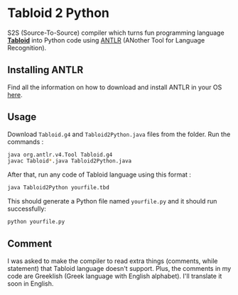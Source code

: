 # Tabloid 2 Python
S2S (Source-To-Source) compiler which turns fun programming language [**Tabloid**](https://tabloid.vercel.app) into Python code using [ANTLR](https://www.antlr.org/) (ANother Tool for Language Recognition).

## Installing ANTLR
Find all the information on how to download and install ANTLR in your OS [here](https://github.com/antlr/antlr4/blob/master/doc/getting-started.md#installation).

## Usage
Download `Tabloid.g4` and `Tabloid2Python.java` files from the folder. Run the commands :
```bash
java org.antlr.v4.Tool Tabloid.g4
javac Tabloid*.java Tabloid2Python.java
```
After that, run any code of Tabloid language using this format :
```bash
java Tabloid2Python yourfile.tbd
```
This should generate a Python file named `yourfile.py` and it should run successfully:
```bash
python yourfile.py
```

## Comment
I was asked to make the compiler to read extra things (comments, while statement) that Tabloid language doesn't support. Plus, the comments in my code are Greeklish (Greek language with English alphabet). I'll translate it soon in English.